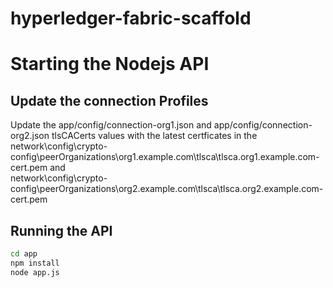 # hyperledger-fabric-scaffold

Starting the Nodejs API
=======================

Update the connection Profiles
------------------------------
Update the app/config/connection-org1.json and app/config/connection-org2.json tlsCACerts values with the latest certficates in the <br>
network\config\crypto-config\peerOrganizations\org1.example.com\tlsca\tlsca.org1.example.com-cert.pem and <br>
network\config\crypto-config\peerOrganizations\org2.example.com\tlsca\tlsca.org2.example.com-cert.pem


Running the API
-----------------------------------
```sh
cd app
npm install
node app.js
```

